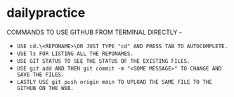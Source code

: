 # dailypractice

COMMANDS  TO USE GITHUB FROM TERMINAL DIRECTLY - 

* `USE cd.\<REPONAME>\OR JUST TYPE "cd" AND PRESS TAB TO AUTOCOMPLETE.`
* `USE ls FOR LISTING ALL THE REPONAMES.`
* `USE GIT STATUS TO SEE THE STATUS OF THE EXISTING FILES.`
* `USE git add AND THEN git commit -m "<SOME MESSAGE>" TO CHANGE AND SAVE THE FILES.`
* `LASTLY USE git push origin main TO UPLOAD THE SAME FILE TO THE GITHUB ON THE WEB.`

